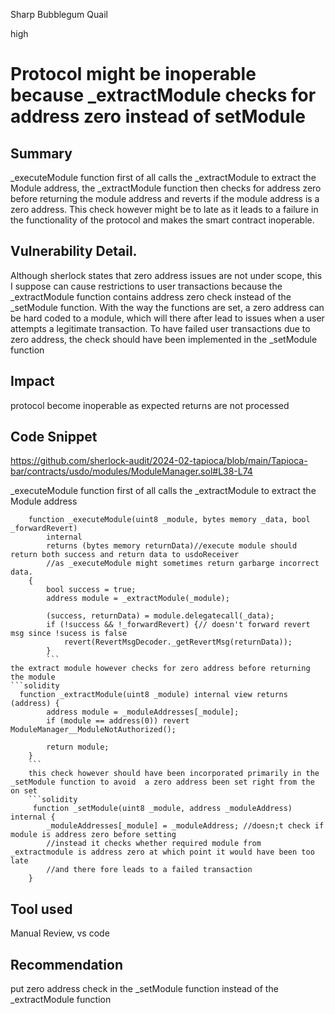 Sharp Bubblegum Quail

high

# Protocol might be inoperable because  _extractModule checks for address zero instead of setModule

## Summary
_executeModule function first of all calls the _extractModule to extract the Module address, the _extractModule function then checks for address zero before returning the module address and reverts if the module address is a zero address. This check however might be to late as it leads to a failure in the functionality of the protocol and makes the smart contract inoperable.
## Vulnerability Detail.
Although sherlock states that zero address issues are not under scope, this I suppose can cause restrictions to user transactions because the _extractModule function contains address zero check instead of the _setModule function. With the way the functions are set, a zero address can be hard coded to a module, which will there after lead to issues when a user attempts a legitimate transaction.
To have failed user transactions due to zero address, the check should have been implemented in the _setModule function

## Impact
protocol become inoperable as expected returns are not processed

## Code Snippet
https://github.com/sherlock-audit/2024-02-tapioca/blob/main/Tapioca-bar/contracts/usdo/modules/ModuleManager.sol#L38-L74

_executeModule function first of all calls the _extractModule to extract the Module address
```solidity
    function _executeModule(uint8 _module, bytes memory _data, bool _forwardRevert)
        internal
        returns (bytes memory returnData)//execute module should return both success and return data to usdoReceiver
        //as _executeModule might sometimes return garbarge incorrect data.
    {
        bool success = true;
        address module = _extractModule(_module);

        (success, returnData) = module.delegatecall(_data);
        if (!success && !_forwardRevert) {// doesn't forward revert msg since !sucess is false
            revert(RevertMsgDecoder._getRevertMsg(returnData));
        }
        ```
the extract module however checks for zero address before returning the module
```solidity
  function _extractModule(uint8 _module) internal view returns (address) {
        address module = _moduleAddresses[_module];
        if (module == address(0)) revert ModuleManager__ModuleNotAuthorized();

        return module;
    }
    ```
    this check however should have been incorporated primarily in the _setModule function to avoid  a zero address been set right from the on set
    ```solidity
     function _setModule(uint8 _module, address _moduleAddress) internal {
        _moduleAddresses[_module] = _moduleAddress; //doesn;t check if module is address zero before setting
        //instead it checks whether required module from _extractmodule is address zero at which point it would have been too late
        //and there fore leads to a failed transaction
    }
```


## Tool used

Manual Review, vs code

## Recommendation
put zero address check in the _setModule function instead of the _extractModule function
